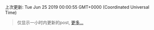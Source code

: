 
  
 上次更新: Tue Jun 25 2019 00:00:55 GMT+0000 (Coordinated Universal Time) 

 > 仅显示一小时内更新的post, [更多...](screenshots/)
  